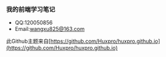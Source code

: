 ### 我的前端学习笔记

* QQ:120050856
* Email:wangxu825@163.com

此Github主题来自[https://github.com/Huxpro/huxpro.github.io](https://github.com/Huxpro/huxpro.github.io)

